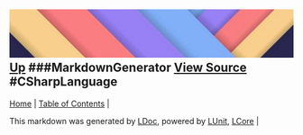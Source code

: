 ![](../Content/LDoc-banner-small.png "")
[Up](MarkdownGenerator.md)
###MarkdownGenerator
[View Source](MarkdownGenerator.md)
#CSharpLanguage
---

[Home](../../README.md) | [Table of Contents](../../TableOfContents.md) | 


This markdown was generated by [LDoc](https://github.com/CodeSingularity/LDoc), powered by [LUnit](https://github.com/CodeSingularity/LUnit), [LCore](https://github.com/CodeSingularity/LCore) | 

